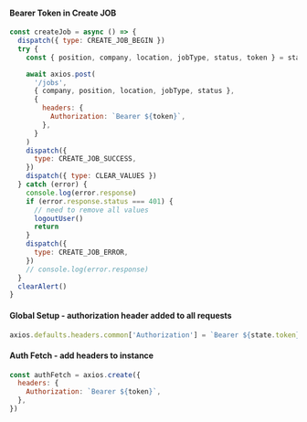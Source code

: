 #### Bearer Token in Create JOB

```js
const createJob = async () => {
  dispatch({ type: CREATE_JOB_BEGIN })
  try {
    const { position, company, location, jobType, status, token } = state

    await axios.post(
      '/jobs',
      { company, position, location, jobType, status },
      {
        headers: {
          Authorization: `Bearer ${token}`,
        },
      }
    )
    dispatch({
      type: CREATE_JOB_SUCCESS,
    })
    dispatch({ type: CLEAR_VALUES })
  } catch (error) {
    console.log(error.response)
    if (error.response.status === 401) {
      // need to remove all values
      logoutUser()
      return
    }
    dispatch({
      type: CREATE_JOB_ERROR,
    })
    // console.log(error.response)
  }
  clearAlert()
}
```

#### Global Setup - authorization header added to all requests

```js
axios.defaults.headers.common['Authorization'] = `Bearer ${state.token}`
```

#### Auth Fetch - add headers to instance

```js
const authFetch = axios.create({
  headers: {
    Authorization: `Bearer ${token}`,
  },
})
```
